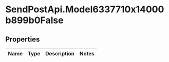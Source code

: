 # SendPostApi.Model6337710x14000b899b0False

## Properties
Name | Type | Description | Notes
------------ | ------------- | ------------- | -------------


